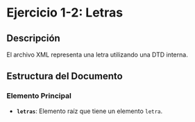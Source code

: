 # Ejercicio 1-2: Letras

## Descripción
El archivo XML representa una letra utilizando una DTD interna.

## Estructura del Documento
### Elemento Principal
- **`letras`**: Elemento raíz que tiene un elemento `letra`.